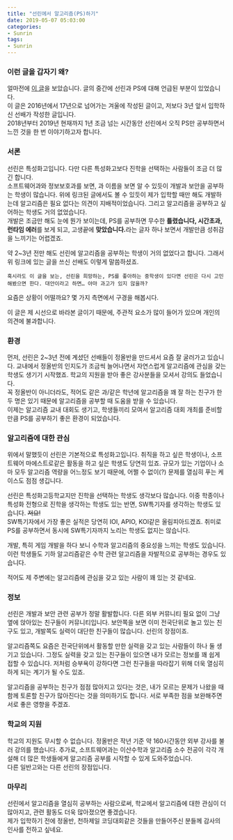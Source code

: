 ```yaml
---
title: "선린에서 알고리즘(PS)하기"
date: 2019-05-07 05:03:00
categories:
- Sunrin
tags:
- Sunrin
---
```


### 이런 글을 갑자기 왜?
얼마전에 <a href = "http://wookje.dance/2017/02/20/chat-ps%EC%99%80-cp/">이 글</a>을 보았습니다. 글의 중간에 선린과 PS에 대해 언급된 부분이 있었습니다.<br>
이 글은 2016년에서 17년으로 넘어가는 겨울에 작성된 글이고, 저보다 3년 앞서 입학하신 선배가 작성한 글입니다.<br>
2018년부터 2019년 현재까지 1년 조금 넘는 시간동안 선린에서 오직 PS만 공부하면서 느낀 것을 한 번 이야기하고자 합니다.

### 서론
선린은 특성화고입니다. 다만 다른 특성화고보다 진학을 선택하는 사람들이 조금 더 많긴 합니다.<br>
소프트웨어과와 정보보호과를 보면, 과 이름을 보면 알 수 있듯이 개발과 보안을 공부하는 학생이 많습니다. 위에 링크된 글에서도 볼 수 있듯이 제가 입학할 때만 해도 개발하는데 알고리즘은 필요 없다는 의견이 지배적이었습니다. 그리고 알고리즘을 공부하고 싶어하는 학생도 거의 없었습니다.<br>
개발은 조금만 해도 눈에 뭔가 보이는데, PS를 공부하면 무수한 <b>틀렸습니다, 시간초과, 런타임 에러</b>를 보게 되고, 고생끝에 <b>맞았습니다.</b>라는 글자 하나 보면서 개발만큼 성취감을 느끼기는 어렵겠죠.

약 2~3년 전만 해도 선린에 알고리즘을 공부하는 학생이 거의 없었다고 합니다. 그래서 위 링크에 있는 글을 쓰신 선배도 이렇게 말씀하셨죠.
```
혹시라도 이 글을 보는, 선린을 희망하는, PS를 좋아하는 중학생이 있다면 선린은 다시 고민해봤으면 한다. 대안이라고 하면… 아마 과고가 있지 않을까?
```
요즘은 상황이 어떨까요? 몇 가지 측면에서 구경을 해봅시다.

이 글은 제 시선으로 바라본 글이기 때문에, 주관적 요소가 많이 들어가 있으며 개인의 의견에 불과합니다.

### 환경
먼저, 선린은 2~3년 전에 계셨던 선배들이 정올반을 만드셔서 요즘 잘 굴러가고 있습니다. 교내에서 정올반의 인지도가 조금씩 늘어나면서 자연스럽게 알고리즘에 관심을 갖는 학생도 생기기 시작했죠. 학교의 지원을 받아 좋은 강사분들을 모셔서 강의도 들었습니다.<br>
꼭 정올반이 아니더라도, 적어도 같은 과/같은 학년에 알고리즘을 꽤 잘 하는 친구가 한 두 명은 있기 때문에 알고리즘을 공부할 때 도움을 받을 수 있습니다.<Br>
이제는 알고리즘 교내 대회도 생기고, 학생들끼리 모여서 알고리즘 대회 개최를 준비할 만큼 PS를 공부하기 좋은 환경이 되었습니다.

### 알고리즘에 대한 관심
위에서 말했듯이 선린은 기본적으로 특성화고입니다. 취직을 하고 싶은 학생이나, 소프트웨어 마에스트로같은 활동을 하고 싶은 학생도 당연히 있죠. 규모가 있는 기업이나 소마 모두 알고리즘 역량을 어느정도 보기 때문에, 어쩔 수 없이(?) 문제를 열심히 푸는 케이스도 점점 생깁니다.

선린은 특성화고등학교지만 진학을 선택하는 학생도 생각보다 많습니다. 이중 학종이나 특성화 전형으로 진학을 생각하는 학생도 있는 반면, SW특기자를 생각하는 학생도 있습니다. <s>저요!</s><Br>
SW특기자에서 가장 좋은 실적은 당연히 IOI, APIO, KOI같은 올림피아드겠죠. 취미로 PS를 공부하면서 동시에 SW특기자까지 노리는 학생도 없지는 않습니다.

개발, 특히 게임 개발을 하다 보니 수학과 알고리즘의 중요성을 느끼는 학생도 있습니다. 이런 학생들도 기하 알고리즘같은 수학 관련 알고리즘을 자발적으로 공부하는 경우도 있습니다.

적어도 제 주변에는 알고리즘에 관심을 갖고 있는 사람이 꽤 있는 것 같네요.

### 정보
선린은 개발과 보안 관련 공부가 정말 활발합니다. 다른 외부 커뮤니티 필요 없이 그냥 옆에 앉아있는 친구들이 커뮤니티입니다. 보안쪽을 보면 이미 전국단위로 놀고 있는 친구도 있고, 개발쪽도 실력이 대단한 친구들이 많습니다. 선린의 장점이죠.

알고리즘쪽도 요즘은 전국단위에서 활동할 만한 실력을 갖고 있는 사람들이 하나 둘 생기고 있습니다. 그정도 실력을 갖고 있는 친구들이 있으면 내가 모르는 정보를 꽤 쉽게 접할 수 있습니다. 저처럼 승부욕이 강하다면 그런 친구들을 따라잡기 위해 더욱 열심히 하게 되는 계기가 될 수도 있죠.

알고리즘을 공부하는 친구가 점점 많아지고 있다는 것은, 내가 모르는 문제가 나왔을 때 함께 토론할 친구가 많아진다는 것을 의미하기도 합니다. 서로 부족한 점을 보완해주면 서로 좋은 영향을 주겠죠.

### 학교의 지원
학교의 지원도 무시할 수 없습니다. 정올반은 작년 기준 약 160시간동안 외부 강사를 불러 강의를 했습니다. 추가로, 소프트웨어과는 이산수학과 알고리즘 소수 전공이 각각 개설해 더 많은 학생들에게 알고리즘 공부를 시작할 수 있게 도와주었습니다.<br>
다른 일반고와는 다른 선린의 장점입니다.

### 마무리
선린에서 알고리즘을 열심히 공부하는 사람으로써, 학교에서 알고리즘에 대한 관심이 더 많아지고, 관련 활동도 더욱 많아졌으면 좋겠습니다.<br>
제가 입학하기 전에 정올반, 천하제일 코딩대회같은 것들을 만들어주신 분들께 감사의 인사를 전하고 싶네요.
